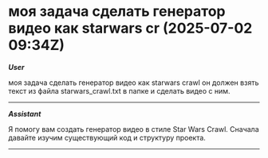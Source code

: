 <!-- Generated by SpecStory -->

# моя задача сделать генератор видео как starwars cr (2025-07-02 09:34Z)

_**User**_

моя задача сделать генератор видео как starwars crawl
он должен взять текст из файла starwars_crawl.txt в папке и сделать видео с ним. 

---

_**Assistant**_

Я помогу вам создать генератор видео в стиле Star Wars Crawl. Сначала давайте изучим существующий код и структуру проекта. 

---

